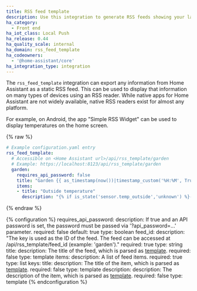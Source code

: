 ```yaml
---
title: RSS feed template
description: Use this integration to generate RSS feeds showing your latest data.
ha_category:
  - Front end
ha_iot_class: Local Push
ha_release: 0.44
ha_quality_scale: internal
ha_domain: rss_feed_template
ha_codeowners:
  - '@home-assistant/core'
ha_integration_type: integration
---
```


The `rss_feed_template` integration can export any information from Home Assistant as a static RSS feed. This can be used to display that information on many types of devices using an RSS reader. While native apps for Home Assistant are not widely available, native RSS readers exist for almost any platform.

For example, on Android, the app "Simple RSS Widget" can be used to display temperatures on the home screen.

{% raw %}

```yaml
# Example configuration.yaml entry
rss_feed_template:
  # Accessible on <Home Assistant url>/api/rss_template/garden
  # Example: https://localhost:8123/api/rss_template/garden
  garden:
    requires_api_password: false
    title: "Garden {{ as_timestamp(now())|timestamp_custom('%H:%M', True) }}"
    items:
    - title: "Outside temperature"
      description: "{% if is_state('sensor.temp_outside','unknown') %}---{% else %}{{states('sensor.temp_outside')}} °C{% endif %}"
```

{% endraw %}

{% configuration %}
requires_api_password:
  description: If true and an API password is set, the password must be passed via '?api_password=...' parameter.
  required: false
  default: true
  type: boolean
feed_id:
  description: "The key is used as the ID of the feed. The feed can be accessed at /api/rss_template/feed_id (example: 'garden')."
  required: true
  type: string
title:
  description: The title of the feed, which is parsed as [template](/docs/configuration/templating/).
  required: false
  type: template
items:
  description: A list of feed items.
  required: true
  type: list
  keys:
    title:
      description: The title of the item, which is parsed as [template](/docs/configuration/templating/).
      required: false
      type: template
    description:
      description: The description of the item, which is parsed as [template](/docs/configuration/templating/).
      required: false
      type: template
{% endconfiguration %}
